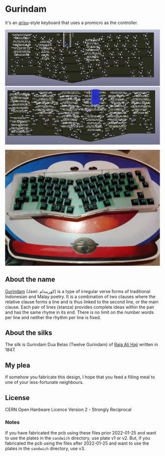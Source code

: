 # Gurindam

it's an [arisu](https://github.com/FateNozomi/arisu-pcb)-style keyboard that uses
a promicro as the controller.

![gurindam-front](imgs/gurindam-front.png)
![gurindam-back](imgs/gurindam-back.png)

![gurindam finished](imgs/gurindam-finished.jpg)

## About the name
[Gurindam](https://en.wikipedia.org/wiki/Gurindam) (Jawi: ڬوريندام) is a type of
irregular verse forms of traditional Indonesian and Malay poetry.
It is a combination of two clauses where the relative clause forms a line and is
thus linked to the second line, or the main clause.
Each pair of lines (stanza) provides complete ideas within the pair and has the
same rhyme in its end.
There is no limit on the number words per line and neither the rhythm per line is fixed.

## About the silks

The silk is Gurindam Dua Belas (Twelve Gurindam) of [Raja Ali Haji](https://en.wikipedia.org/wiki/Raja_Ali_Haji) written in 1847.

## My plea
If somehow you fabricate this design, I hope that you feed a filling meal to one
of your less-fortunate neighbours.

## License
CERN Open Hardware Licence Version 2 - Strongly Reciprocal

### Notes
If you have fabricated the pcb using these files prior 2022-01-25 and want to use
the plates in the `sandwich` directory, use plate v1 or v2.
But, if you fabricated the pcb using the files after 2022-01-25 and want to use
the plates in the `sandwich` directory, use v3.
